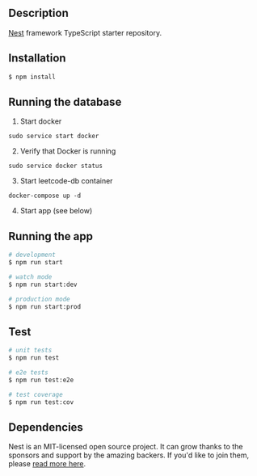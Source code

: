 ## Description

[Nest](https://github.com/nestjs/nest) framework TypeScript starter repository.

## Installation

```bash
$ npm install
```

## Running the database
1. Start docker
```
sudo service start docker
```

2. Verify that Docker is running
```
sudo service docker status
```

3. Start leetcode-db container
```
docker-compose up -d
```
4. Start app
(see below)

## Running the app

```bash
# development
$ npm run start

# watch mode
$ npm run start:dev

# production mode
$ npm run start:prod
```

## Test

```bash
# unit tests
$ npm run test

# e2e tests
$ npm run test:e2e

# test coverage
$ npm run test:cov
```

## Dependencies

Nest is an MIT-licensed open source project. It can grow thanks to the sponsors and support by the amazing backers. If you'd like to join them, please [read more here](https://docs.nestjs.com/support).